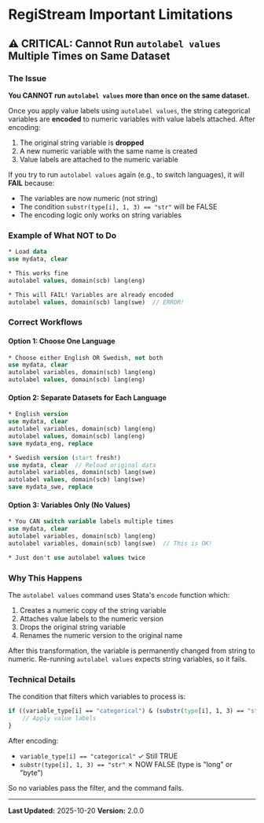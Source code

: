 # RegiStream Important Limitations

## ⚠️ CRITICAL: Cannot Run `autolabel values` Multiple Times on Same Dataset

### The Issue

**You CANNOT run `autolabel values` more than once on the same dataset.**

Once you apply value labels using `autolabel values`, the string categorical variables are **encoded** to numeric variables with value labels attached. After encoding:

1. The original string variable is **dropped**
2. A new numeric variable with the same name is created
3. Value labels are attached to the numeric variable

If you try to run `autolabel values` again (e.g., to switch languages), it will **FAIL** because:
- The variables are now numeric (not string)
- The condition `substr(type[i], 1, 3) == "str"` will be FALSE
- The encoding logic only works on string variables

### Example of What NOT to Do

```stata
* Load data
use mydata, clear

* This works fine
autolabel values, domain(scb) lang(eng)

* This will FAIL! Variables are already encoded
autolabel values, domain(scb) lang(swe)  // ERROR!
```

### Correct Workflows

#### Option 1: Choose One Language
```stata
* Choose either English OR Swedish, not both
use mydata, clear
autolabel variables, domain(scb) lang(eng)
autolabel values, domain(scb) lang(eng)
```

#### Option 2: Separate Datasets for Each Language
```stata
* English version
use mydata, clear
autolabel variables, domain(scb) lang(eng)
autolabel values, domain(scb) lang(eng)
save mydata_eng, replace

* Swedish version (start fresh!)
use mydata, clear  // Reload original data
autolabel variables, domain(scb) lang(swe)
autolabel values, domain(scb) lang(swe)
save mydata_swe, replace
```

#### Option 3: Variables Only (No Values)
```stata
* You CAN switch variable labels multiple times
use mydata, clear
autolabel variables, domain(scb) lang(eng)
autolabel variables, domain(scb) lang(swe)  // This is OK!

* Just don't use autolabel values twice
```

### Why This Happens

The `autolabel values` command uses Stata's `encode` function which:
1. Creates a numeric copy of the string variable
2. Attaches value labels to the numeric version
3. Drops the original string variable
4. Renames the numeric version to the original name

After this transformation, the variable is permanently changed from string to numeric. Re-running `autolabel values` expects string variables, so it fails.

### Technical Details

The condition that filters which variables to process is:
```stata
if ((variable_type[i] == "categorical") & (substr(type[i], 1, 3) == "str")) {
    // Apply value labels
}
```

After encoding:
- `variable_type[i] == "categorical"` ✓ Still TRUE
- `substr(type[i], 1, 3) == "str"` ✗ NOW FALSE (type is "long" or "byte")

So no variables pass the filter, and the command fails.

---

**Last Updated:** 2025-10-20
**Version:** 2.0.0
